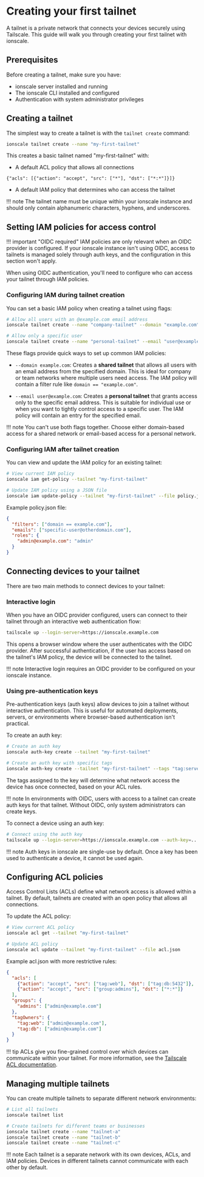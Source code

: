 # Creating your first tailnet

A tailnet is a private network that connects your devices securely using Tailscale. This guide will walk you through creating your first tailnet with ionscale.

## Prerequisites

Before creating a tailnet, make sure you have:

- ionscale server installed and running
- The ionscale CLI installed and configured
- Authentication with system administrator privileges

## Creating a tailnet

The simplest way to create a tailnet is with the `tailnet create` command:

```bash
ionscale tailnet create --name "my-first-tailnet"
```

This creates a basic tailnet named "my-first-tailnet" with:

- A default ACL policy that allows all connections 
```
{"acls": [{"action": "accept", "src": ["*"], "dst": ["*:*"]}]}
```
- A default IAM policy that determines who can access the tailnet

!!! note
    The tailnet name must be unique within your ionscale instance and should only contain alphanumeric characters, hyphens, and underscores.

## Setting IAM policies for access control

!!! important "OIDC required"
    IAM policies are only relevant when an OIDC provider is configured. If your ionscale instance isn't using OIDC, access to tailnets is managed solely through auth keys, and the configuration in this section won't apply.

When using OIDC authentication, you'll need to configure who can access your tailnet through IAM policies.

### Configuring IAM during tailnet creation

You can set a basic IAM policy when creating a tailnet using flags:

```bash
# Allow all users with an @example.com email address
ionscale tailnet create --name "company-tailnet" --domain "example.com"

# Allow only a specific user
ionscale tailnet create --name "personal-tailnet" --email "user@example.com"
```

These flags provide quick ways to set up common IAM policies:

- `--domain example.com`: Creates a **shared tailnet** that allows all users with an email address from the specified domain. This is ideal for company or team networks where multiple users need access. The IAM policy will contain a filter rule like `domain == "example.com"`.

- `--email user@example.com`: Creates a **personal tailnet** that grants access only to the specific email address. This is suitable for individual use or when you want to tightly control access to a specific user. The IAM policy will contain an entry for the specified email.

!!! note
    You can't use both flags together. Choose either domain-based access for a shared network or email-based access for a personal network.

### Configuring IAM after tailnet creation

You can view and update the IAM policy for an existing tailnet:

```bash
# View current IAM policy
ionscale iam get-policy --tailnet "my-first-tailnet"

# Update IAM policy using a JSON file
ionscale iam update-policy --tailnet "my-first-tailnet" --file policy.json
```

Example policy.json file:
```json
{
  "filters": ["domain == example.com"],
  "emails": ["specific-user@otherdomain.com"],
  "roles": {
    "admin@example.com": "admin"
  }
}
```

## Connecting devices to your tailnet

There are two main methods to connect devices to your tailnet:

### Interactive login

When you have an OIDC provider configured, users can connect to their tailnet through an interactive web authentication flow:

```bash
tailscale up --login-server=https://ionscale.example.com
```

This opens a browser window where the user authenticates with the OIDC provider. After successful authentication, if the user has access based on the tailnet's IAM policy, the device will be connected to the tailnet.

!!! note
    Interactive login requires an OIDC provider to be configured on your ionscale instance.

### Using pre-authentication keys

Pre-authentication keys (auth keys) allow devices to join a tailnet without interactive authentication. This is useful for automated deployments, servers, or environments where browser-based authentication isn't practical.

To create an auth key:

```bash
# Create an auth key
ionscale auth-key create --tailnet "my-first-tailnet"

# Create an auth key with specific tags
ionscale auth-key create --tailnet "my-first-tailnet" --tags "tag:server"
```

The tags assigned to the key will determine what network access the device has once connected, based on your ACL rules.

!!! note
    In environments with OIDC, users with access to a tailnet can create auth keys for that tailnet. Without OIDC, only system administrators can create keys.

To connect a device using an auth key:

```bash
# Connect using the auth key
tailscale up --login-server=https://ionscale.example.com --auth-key=...
```

!!! note
    Auth keys in ionscale are single-use by default. Once a key has been used to authenticate a device, it cannot be used again.

## Configuring ACL policies

Access Control Lists (ACLs) define what network access is allowed within a tailnet. By default, tailnets are created with an open policy that allows all connections.

To update the ACL policy:

```bash
# View current ACL policy
ionscale acl get --tailnet "my-first-tailnet"

# Update ACL policy
ionscale acl update --tailnet "my-first-tailnet" --file acl.json
```

Example acl.json with more restrictive rules:
```json
{
  "acls": [
    {"action": "accept", "src": ["tag:web"], "dst": ["tag:db:5432"]},
    {"action": "accept", "src": ["group:admins"], "dst": ["*:*"]}
  ],
  "groups": {
    "admins": ["admin@example.com"]
  },
  "tagOwners": {
    "tag:web": ["admin@example.com"],
    "tag:db": ["admin@example.com"]
  }
}
```

!!! tip
    ACLs give you fine-grained control over which devices can communicate within your tailnet. For more information, see the [Tailscale ACL documentation](https://tailscale.com/kb/1018/acls/).

## Managing multiple tailnets

You can create multiple tailnets to separate different network environments:

```bash
# List all tailnets
ionscale tailnet list

# Create tailnets for different teams or businesses
ionscale tailnet create --name "tailnet-a"
ionscale tailnet create --name "tailnet-b"
ionscale tailnet create --name "tailnet-c"
```

!!! note
    Each tailnet is a separate network with its own devices, ACLs, and IAM policies. Devices in different tailnets cannot communicate with each other by default.
